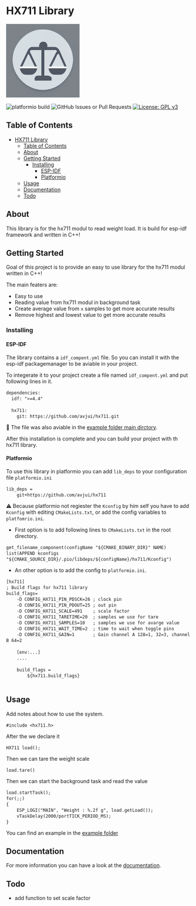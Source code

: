 # HX711 Library

<img src="doc/_static/logo.png" width="200" height="200">

![platformio build](https://github.com/avjui/hx711/actions/workflows/build.yml/badge.svg)  ![GitHub Issues or Pull Requests](https://img.shields.io/github/issues/avjui/hx711)  [![License: GPL v3](https://img.shields.io/badge/License-GPLv3-blue.svg)](https://www.gnu.org/licenses/gpl-3.0)

## Table of Contents

- [HX711 Library](#hx711-library)
  - [Table of Contents](#table-of-contents)
  - [About ](#about-)
  - [Getting Started ](#getting-started-)
    - [Installing ](#installing-)
      - [ESP-IDF ](#esp-idf-)
      - [Platformio ](#platformio-)
  - [Usage ](#usage-)
  - [Documentation ](#documentation-)
  - [Todo ](#todo-)

## About <a name = "about"></a>

This library is for the hx711 modul to read weight load.
It is build for esp-idf framework and written in C++! 

## Getting Started <a name = "getting_started"></a>

Goal of this project is to provide an easy to use library for the hx711 modul written in C++! 

The main featers are:
 - Easy to use
 - Reading value from hx711 modul in background task
 - Create average value from `x` samples to get more accurate results
 - Remove highest and lowest value to get more accurate results


### Installing <a name = "installing"></a>

#### ESP-IDF <a name = "esp-idf"></a>

The library contains a `idf_compent.yml` file. So you can install it with the esp-idf packagemanager to be aviable in your project.

To integerate it to your project create a file named `idf_compent.yml` and put following lines in it.

```
dependencies:
  idf: ">=4.4"

  hx711:
    git: https://github.com/avjui/hx711.git
```
:file_folder: The file was also aviable in the [example folder main dirctory](./example/main/).

After this installation is complete and you can build your project with th hx711 library.

#### Platformio <a name = "platformio"></a>

To use this library in platformio you can add `lib_deps` to your configuration file `platformio.ini`

```
lib_deps = 
    git+https://github.com/avjui/hx711
```
:warning: Because platformio not regiester the `Kconfig` by him self you have to add `Kconfig` with editing `CMakeLists.txt`, or add the config variables to `platfomrio.ini`.

- First option is to add following lines to `CMakeLists.txt` in the root directory.

```
get_filename_component(configName "${CMAKE_BINARY_DIR}" NAME)
list(APPEND kconfigs "${CMAKE_SOURCE_DIR}/.pio/libdeps/${configName}/hx711/Kconfig")
```

- An other option is to add the config to `platformio.ini`.

```
[hx711]
; Build flags for hx711 library
build_flags=
    -D CONFIG_HX711_PIN_PDSCK=26 ; clock pin
    -D CONFIG_HX711_PIN_PDOUT=25 ; out pin
    -D CONFIG_HX711_SCALE=491    ; scale factor
    -D CONFIG_HX711_TARETIME=20  ; samples we use for tare       
    -D CONFIG_HX711_SAMPLES=10   ; samples we use for avarge value
    -D CONFIG_HX711_WAIT_TIME=2  ; time to wait when toggle pins
    -D CONFIG_HX711_GAIN=1       ; Gain channel A 128=1, 32=3, channel B 64=2 

    [env:...]
    ....

    build_flags = 
        ${hx711.build_flags}


```
## Usage <a name = "usage"></a>

Add notes about how to use the system.

```
#include <hx711.h>
```

After the we declare it

```
HX711 load();
```

Then we can tare the weight scale

```
load.tare()
```

Then we can start the background task and read the value

```
load.startTask();
for(;;) 
{
    ESP_LOGI("MAIN", "Weight : %.2f g", load.getLoad());
    vTaskDelay(2000/portTICK_PERIOD_MS);
}

```

You can find an example in the [example folder](./example)

## Documentation <a name = "documentation"></a>

For more information you can have a look at the [documentation](https://avjui.github.io/hx711/).


## Todo <a name = "todo"></a>

 - add function to set scale factor